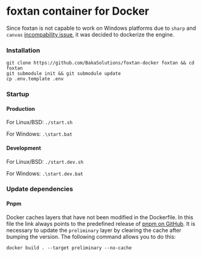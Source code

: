 # foxtan container for Docker

Since foxtan is not capable to work on Windows platforms due to `sharp` and `canvas` 
[incompability issue](https://github.com/Automattic/node-canvas/issues/930), it was decided to dockerize the engine.

### Installation
```shell
git clone https://github.com/BakaSolutions/foxtan-docker foxtan && cd foxtan
git submodule init && git submodule update
cp .env.template .env
```

### Startup

#### Production
For Linux/BSD: `./start.sh`

For Windows: `.\start.bat`

#### Development
For Linux/BSD: `./start.dev.sh`

For Windows: `.\start.dev.bat`

### Update dependencies

#### Pnpm
Docker caches layers that have not been modified in the Dockerfile.
In this file the link always points to the predefined release of [pnpm on GitHub](https://github.com/pnpm/pnpm/releases/).
It is necessary to update the `preliminary` layer by clearing the cache after bumping the version.
The following command allows you to do this:
```shell
docker build . --target preliminary --no-cache
```
